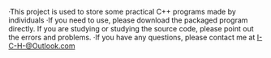 ·This project is used to store some practical C++ programs made by individuals
·If you need to use, please download the packaged program directly. If you are studying or studying the source code, please point out the errors and problems.
·If you have any questions, please contact me at I-C-H-@Outlook.com

